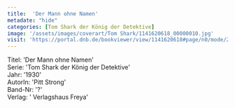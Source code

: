 ```yaml
---
title:  'Der Mann ohne Namen'
metadate: "hide"
categories: [Tom Shark der König der Detektive]
image: '/assets/images/coverart/Tom Shark/1141620618_00000010.jpg'
visit: 'https://portal.dnb.de/bookviewer/view/1141620618#page/n0/mode/2up'
---
```

Titel: 'Der Mann ohne Namen' <br>
Serie: 'Tom Shark der König der Detektive' <br>
Jahr: '1930' <br>
AutorIn: 'Pitt Strong' <br>
Band-Nr: '?' <br>
Verlag: ' Verlagshaus Freya'